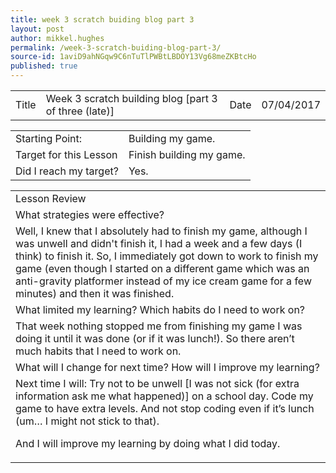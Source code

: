 ```yaml
---
title: week 3 scratch buiding blog part 3
layout: post
author: mikkel.hughes
permalink: /week-3-scratch-buiding-blog-part-3/
source-id: 1aviD9ahNGqw9C6nTuTlPWBtLBDOY13Vg68meZKBtcHo
published: true
---
```

<table>
  <tr>
    <td>Title</td>
    <td>Week 3 scratch building blog [part 3 of three (late)]</td>
    <td>    Date</td>
    <td>07/04/2017</td>
  </tr>
</table>


<table>
  <tr>
    <td>Starting Point:</td>
    <td>Building my game.</td>
  </tr>
  <tr>
    <td>Target for this Lesson</td>
    <td>Finish building my game.</td>
  </tr>
  <tr>
    <td>Did I reach my target? </td>
    <td>Yes.</td>
  </tr>
</table>


<table>
  <tr>
    <td>Lesson Review</td>
  </tr>
  <tr>
    <td> What strategies were effective?</td>
  </tr>
  <tr>
    <td>Well, I knew that I absolutely had to finish my game, although I was unwell and didn't finish it, I had a week and a few days (I think) to finish it. So, I immediately got down to work to finish my game (even though I started on a different game which was an anti-gravity platformer instead of my ice cream game for a few minutes) and then it was finished.</td>
  </tr>
  <tr>
    <td>What limited my learning? Which habits do I need to work on?</td>
  </tr>
  <tr>
    <td>That week nothing stopped me from finishing my game I was doing it until it was done (or if it was lunch!). So there aren’t much habits that I need to work on.</td>
  </tr>
  <tr>
    <td>What will I change for next time? How will I improve my learning?</td>
  </tr>
  <tr>
    <td>Next time I will:
Try not to be unwell [I was not sick (for extra information ask me what happened)] on a school day. 
Code my game to have extra levels.
And not stop coding even if it’s lunch (um… I might not stick to that).

And I will improve my learning by doing what I did today.</td>
  </tr>
</table>


